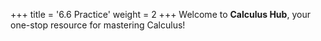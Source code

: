 +++
title = '6.6 Practice'
weight = 2
+++
Welcome to **Calculus Hub**, your one-stop resource for mastering Calculus!
